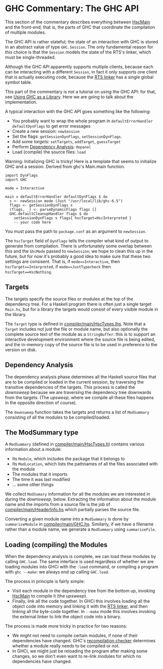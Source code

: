 # GHC Commentary: The GHC API


This section of the commentary describes everything between [HscMain](commentary/compiler/hsc-main) and the front-end; that is, the parts of GHC that coordinate the compilation of multiple modules.


The GHC API is rather stateful; the state of an interaction with GHC is stored in an abstract value of type `GHC.Session`.  The only fundamental reason for this choice is that the `Session` models the state of the RTS's linker, which must be single-threaded.


Although the GHC API apparently supports multiple clients, because each can be interacting with a different `Session`, in fact it only supports one client that is actually executing code, because the [RTS linker](commentary/rts/interpreter#) has a single global symbol table.


This part of the commentary is not a tutorial on *using* the GHC API: for that, see [ Using GHC as a Library](http://haskell.org/haskellwiki/GHC/As_a_library).  Here we are going to talk about the implementation.


A typical interaction with the GHC API goes something like the following:

- You probably want to wrap the whole program in `defaultErrorHandler defaultDynFlags` to get error messages
- Create a new session: `newSession`
- Set the flags: `getSessionDynFlags`, `setSessionDynFlags`.
- Add some *targets*: `setTargets`, `addTarget`, `guessTarget`
- Perform [Dependency Analysis](#DependencyAnalysis): `depanal`
- Load (compile) the source files: `load`


Warning:  Initializing GHC is tricky!  Here is a template that seems to initialize GHC and a session.  Derived from ghc's Main.main function.

```wiki
import DynFlags
import GHC

mode = Interactive

main = defaultErrorHandler defaultDynFlags $ do
  s <- newSession mode (Just "/usr/local/lib/ghc-6.5")
  flags <- getSessionDynFlags s
  (flags, _) <- parseDynamicFlags flags []
  GHC.defaultCleanupHandler flags $ do
    setSessionDynFlags s flags{ hscTarget=HscInterpreted }
    -- your code here
```


You must pass the path to `package.conf` as an argument to `newSession`.  


The `hscTarget` field of `DynFlags` tells the compiler what kind of output to generate from compilation.  There is unfortunately some overlap between this and the `GhcMode` passed to `newSession`; we hope to clean this up in the future, but for now it's probably a good idea to make sure that these two settings are consisent.  That is, if `mode==Interactive`, then `hscTarget==Interpreted`, if `mode==JustTypecheck` then `hscTarget==HscNothing`.

## Targets


The targets specify the source files or modules at the top of the dependency tree.  For a Haskell program there is often just a single target `Main.hs`, but for a library the targets would consist of every visible module in the library.


The `Target` type is defined in [compiler/main/HscTypes.lhs](/trac/ghc/browser/ghc/compiler/main/HscTypes.lhs).  Note that a `Target` includes not just the file or module name, but also optionally the complete source text of the module as a `StringBuffer`: this is to support an interactive development environment where the source file is being edited, and the in-memory copy of the source file is to be used in preference to the version on disk.

## Dependency Analysis


The dependency analysis phase determines all the Haskell source files that are to be compiled or loaded in the current session, by traversing the transitive dependencies of the targets.  This process is called the *downsweep* because we are traversing the dependency tree downwards from the targets.  (The *upsweep*, where we compile all these files happens in the opposite direction of course).


The `downsweep` function takes the targets and returns a list of `ModSummary` consisting of all the modules to be compiled/loaded.

## The ModSummary type


A `ModSummary` (defined in [compiler/main/HscTypes.h](/trac/ghc/browser/ghc/compiler/main/HscTypes.h)) contains various information about a module:

- Its `Module`, which includes the package that it belongs to
- Its `ModLocation`, which lists the pathnames of all the files associated with the module
- The modules that it imports
- The time it was last modified
- ... some other things


We collect `ModSumary` information for all the modules we are interested in during the *downsweep*, below.  Extracting the information about the module name and the imports from a source file is the job of [compiler/main/HeaderInfo.hs](/trac/ghc/browser/ghc/compiler/main/HeaderInfo.hs) which partially parses the source file.


Converting a given module name into a `ModSummary` is done by `summariseModule` in [compiler/main/GHC.hs](/trac/ghc/browser/ghc/compiler/main/GHC.hs).  Similarly, if we have a filename rather than a module name, we generate a `ModSummary` using `summariseFile`.

## Loading (compiling) the Modules


When the dependency analysis is complete, we can load these modules by calling `GHC.load`.  The same interface is used regardless of whether we are loading modules into GHCi with the `:load` command, or compiling a program with `ghc --make`: we always end up calling `GHC.load`.


The process in principle is fairly simple:

- Visit each module in the dependency tree from the bottom up, invoking [HscMain](commentary/compiler/hsc-main)
  to compile it (the *upsweep*).
- Finally, link all the code together.  In GHCi this involves loading all the object code into memory and linking it
  with the [RTS linker](commentary/rts/interpreter#), and then linking all the byte-code together.  In
  `--make` mode this involves invoking the external linker to link the object code into a binary.


The process is made more tricky in practice for two reasons:

- We might not need to compile certain modules, if none of their dependencies have changed.  GHC's 
  [recompilation checker](commentary/compiler/recompilation-avoidance) determines whether a module really needs
  to be compiled or not.
- In GHCi, we might just be reloading the program after making some changes, so we don't even want to re-link
  modules for which no dependencies have changed.
